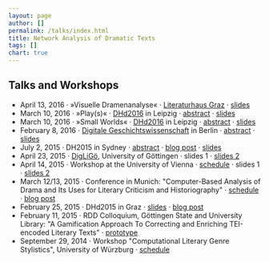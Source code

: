 ```yaml
---
layout: page
author: []
permalink: /talks/index.html
title: Network Analysis of Dramatic Texts
tags: []
chart: true
---
```

## Talks and Workshops
- April 13, 2016 · »Visuelle Dramenanalyse« · [Literaturhaus Graz](http://www.literaturhaus-graz.at/veranstaltung/workshop-visuelle-dramenanalyse/) · [slides](http://dlina.github.io/presentations/2016-graz/)
- March 10, 2016 · »Play(s)« · [DHd2016](http://dhd2016.de) in Leipzig · [abstract](http://dhd2016.de/boa.pdf) ·  [slides](http://dlina.github.io/presentations/2016-leipzig-plays/)
- March 10, 2016 · »Small Worlds« · [DHd2016](http://dhd2016.de) in Leipzig · [abstract](http://dhd2016.de/boa.pdf) ·  [slides](http://dlina.github.io/presentations/2016-leipzig/)
- February 8, 2016 · [Digitale Geschichtswissenschaft](http://clarin.bbaw.de/de/digitale-geschichtswissenschaft/) in Berlin · [abstract](http://clarin.bbaw.de/de/digitale-geschichtswissenschaft/abstracts/#dlina) ·  [slides](http://dlina.github.io/presentations/2016-berlin/)
- July 2, 2015 · DH2015 in Sydney · [abstract](http://dh2015.org/abstracts/xml/FISCHER_Frank_Digital_Network_Analysis_of_Dramati/FISCHER_Frank_Digital_Network_Analysis_of_Dramatic_Text.html) · [blog post](http://dlina.github.io/Our-Talk-at-DH2015/) · [slides](https://dlina.github.io/presentations/2015-sydney/sydney.html#/)
- April 23, 2015 · [DigLiGö](http://www.uni-goettingen.de/de/23042015-workshop-diglig%C3%B6---digitale-literaturwissenschaft-g%C3%B6ttingen/511115.html), University of Göttingen · slides 1 · [slides 2](http://mathias-goebel.github.io/2015-04-DigLiG%C3%B6/slides/mathias/index.html#/)
- April 14, 2015 · Workshop at the University of Vienna · [schedule](http://mathias-goebel.github.io/2015-04-vienna/) · slides 1 · [slides 2](http://mathias-goebel.github.io/2015-04-vienna/slides/mathias/)
- March 12/13, 2015 · Conference in Munich: "Computer-Based Analysis of Drama and Its Uses for Literary Criticism and Historiography" · [schedule](http://www.badw.de/de/veranstaltungen/_ergaenzungen/2015/402/2015_03_12_workshop-dennerlein_final.pdf) · [blog post](/Conference_in_Munich/)
- February 25, 2015 · DHd2015 in Graz · [slides](http://www.gcdh.de/dhd2015-fischer-kampkaspar-trilcke-netzwerkanalyse-slides.pdf) · [blog post](/DHd-2015-Conference-in-Graz/)
- February 11, 2015 · RDD Colloquium, Göttingen State and University Library: "A Gamification Approach To Correcting and Enriching TEI-encoded Literary Texts" · [prototype](https://personae.gcdh.de/index.html)
- September 29, 2014 · Workshop "Computational Literary Genre Stylistics", University of Würzburg · [schedule](http://www.germanistik.uni-wuerzburg.de/lehrstuehle/computerphilologie/aktuelles/veranstaltungen/auftaktworkshop_gattungsstilistik/)


